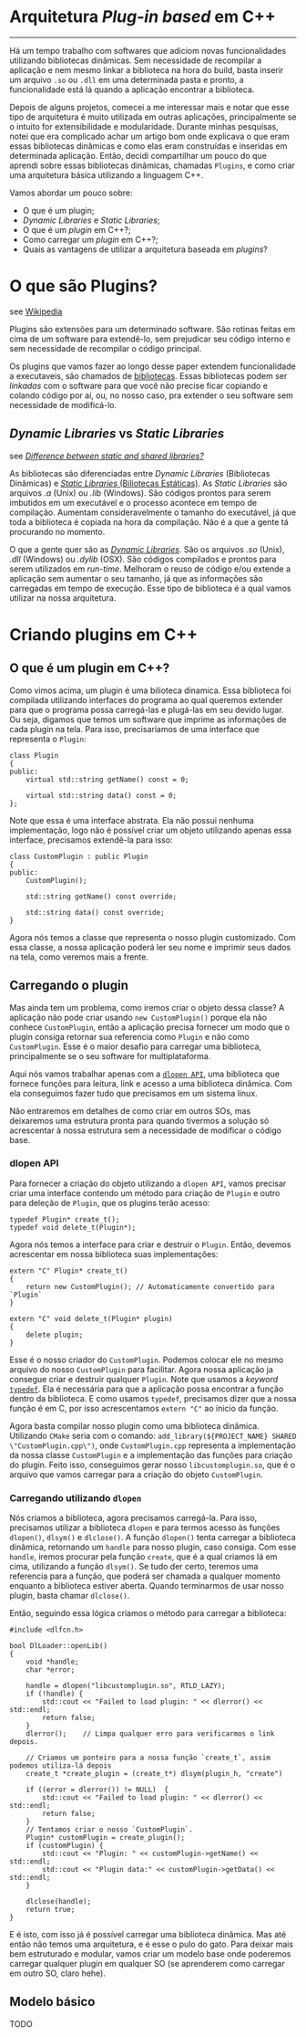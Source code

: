 # Arquitetura *Plug-in based* em C++

----

Há um tempo trabalho com softwares que adiciom novas funcionalidades utilizando bibliotecas dinâmicas. Sem necessidade de recompilar a aplicação e nem mesmo linkar a biblioteca na hora do build, basta inserir um arquivo `.so` ou `.dll` em uma determinada pasta e pronto, a funcionalidade está lá quando a aplicação encontrar a biblioteca.

Depois de alguns projetos, comecei a me interessar mais e notar que esse tipo de arquitetura é muito utilizada em outras aplicações, principalmente se o intuito for extensibilidade e modularidade. Durante minhas pesquisas, notei que era complicado achar um artigo bom onde explicava o que eram essas bibliotecas dinâmicas e como elas eram construídas e inseridas em determinada aplicação. Então, decidi compartilhar um pouco do que aprendi sobre essas bibliotecas dinâmicas, chamadas `Plugins`, e como criar uma arquitetura básica utilizando a linguagem C++.

Vamos abordar um pouco sobre:

* O que é um plugin;
* *Dynamic Libraries* e *Static Libraries*;
* O que é um *plugin* em C++?;
* Como carregar um *plugin* em C++?;
* Quais as vantagens de utilizar a arquitetura baseada em *plugins*?


# O que são Plugins?
see [Wikipedia](https://en.wikipedia.org/wiki/Plug-in_(computing))

Plugins são extensões para um determinado software. São rotinas feitas em cima de um software para extendê-lo, sem prejudicar seu código interno e sem necessidade de recompilar o código principal.

Os plugins que vamos fazer ao longo desse paper extendem funcionalidade a executaveis, são chamados de [bibliotecas](https://pt.wikipedia.org/wiki/Biblioteca_(computa%C3%A7%C3%A3o)). Essas bibliotecas podem ser *linkadas* com o software para que você não precise ficar copiando e colando código por aí, ou, no nosso caso, pra extender o seu software sem necessidade de modificá-lo.


## *Dynamic Libraries* vs *Static Libraries*
see [*Difference between static and shared libraries?*](https://stackoverflow.com/questions/2649334/difference-between-static-and-shared-libraries)

As bibliotecas são diferenciadas entre *Dynamic Libraries* (Bibliotecas Dinâmicas) e [*Static Libraries* (Biliotecas Estáticas)](https://en.wikipedia.org/wiki/Static_library). As *Static Libraries* são arquivos *.a* (Unix) ou *.lib* (Windows). São códigos prontos para serem imbutidos em um executável e o processo acontece em tempo de compilação. Aumentam consideravelmente o tamanho do executável, já que toda a biblioteca é copiada na hora da compilação. Não é a que a gente tá procurando no momento.

O que a gente quer são as [*Dynamic Libraries*](https://en.wikipedia.org/wiki/Library_(computing)#Shared_libraries). São os arquivos *.so* (Unix), *.dll* (Windows) ou *.dylib* (OSX). São códigos compilados e prontos para serem utilizados em *run-time*. Melhoram o reuso de código e/ou extende a aplicação sem aumentar o seu tamanho, já que as informações são carregadas em tempo de execução. Esse tipo de biblioteca é a qual vamos utilizar na nossa arquitetura.

# Criando plugins em C++
## O que é um plugin em C++?

Como vimos acima, um plugin é uma bilioteca dinamica. Essa biblioteca foi compilada utilizando interfaces do programa ao qual queremos extender para que o programa possa carregá-las e plugá-las em seu devido lugar. Ou seja, digamos que temos um software que imprime as informações de cada plugin na tela. Para isso, precisaríamos de uma interface que representa o `Plugin`:

```
class Plugin
{
public:
    virtual std::string getName() const = 0;

    virtual std::string data() const = 0;
};
```

Note que essa é uma interface abstrata. Ela não possui nenhuma implementação, logo não é possível criar um objeto utilizando apenas essa interface, precisamos extendê-la para isso:

```
class CustomPlugin : public Plugin
{
public:
    CustomPlugin();

    std::string getName() const override;

    std::string data() const override;
}
```

Agora nós temos a classe que representa o nosso plugin customizado. Com essa classe, a nossa aplicação poderá ler seu nome e imprimir seus dados na tela, como veremos mais a frente.

## Carregando o plugin

Mas ainda tem um problema, como iremos criar o objeto dessa classe? A aplicação não pode criar usando `new CustomPlugin()` porque ela não conhece `CustomPlugin`, então a aplicação precisa fornecer um modo que o plugin consiga retornar sua referencia como `Plugin` e não como `CustomPlugin`. Esse é o maior desafio para carregar uma biblioteca, principalmente se o seu software for multiplataforma. 

Aqui nós vamos trabalhar apenas com a [`dlopen API`](http://www.tldp.org/HOWTO/html_single/C++-dlopen/), uma biblioteca que fornece funções para leitura, link e acesso a uma biblioteca dinâmica. Com ela conseguimos fazer tudo que precisamos em um sistema linux.

Não entraremos em detalhes de como criar em outros SOs, mas deixaremos uma estrutura pronta para quando tivermos a solução só acrescentar à nossa estrutura sem a necessidade de modificar o código base.


### dlopen API

Para fornecer a criação do objeto utilizando a `dlopen API`, vamos precisar criar uma interface contendo um método para criação de `Plugin` e outro para deleção de `Plugin`, que os plugins terão acesso:

```
typedef Plugin* create_t();
typedef void delete_t(Plugin*);
```

Agora nós temos a interface para criar e destruir o `Plugin`. Então, devemos acrescentar em nossa biblioteca suas implementações:

```
extern "C" Plugin* create_t()
{
    return new CustomPlugin(); // Automaticamente convertido para `Plugin`
}

extern "C" void delete_t(Plugin* plugin)
{
    delete plugin;
}
```

Esse é o nosso criador do `CustomPlugin`. Podemos colocar ele no mesmo arquivo do nosso `CustomPlugin` para facilitar. Agora nossa aplicação ja consegue criar e destruir qualquer `Plugin`.
Note que usamos a *keyword* [`typedef`](http://en.cppreference.com/w/c/language/typedef). Ela é necessária para que a aplicação possa encontrar a função dentro da biblioteca. E como usamos `typedef`, precisamos dizer que a nossa função é em C, por isso acrescentamos `extern "C"` ao inicio da função.

Agora basta compilar nosso plugin como uma biblioteca dinâmica. Utilizando `CMake` seria com o comando: `add_library(${PROJECT_NAME} SHARED \"CustomPlugin.cpp\")`, onde `CustomPlugin.cpp` representa a implementação da nossa classe `CustomPlugin` e a implementação das funções para criação do plugin. Feito isso, conseguimos gerar nosso `libcustomplugin.so`, que é o arquivo que vamos carregar para a criação do objeto `CustomPlugin`.

### Carregando utilizando `dlopen`

Nós criamos a biblioteca, agora precisamos carregá-la. Para isso, precisamos utilizar a biblioteca `dlopen` e para termos acesso às funções `dlopen()`, `dlsym()` e `dlclose()`. A função `dlopen()` tenta carregar a biblioteca dinâmica, retornando um `handle` para nosso plugin, caso consiga. Com esse `handle`, iremos procurar pela função `create`, que é a qual criamos lá em cima, utilizando a função `dlsym()`. Se tudo der certo, teremos uma referencia para a função, que poderá ser chamada a qualquer momento enquanto a biblioteca estiver aberta. Quando terminarmos de usar nosso plugin, basta chamar `dlclose()`.

Então, seguindo essa lógica criamos o método para carregar a biblioteca:

```
#include <dlfcn.h>

bool DlLoader::openLib()
{
    void *handle;
    char *error;

    handle = dlopen("libcustomplugin.so", RTLD_LAZY);
    if (!handle) {
        std::cout << "Failed to load plugin: " << dlerror() << std::endl;
        return false;
    }
    dlerror();    // Limpa qualquer erro para verificarmos o link depois.

    // Criamos um ponteiro para a nossa função `create_t`, assim podemos utiliza-lá depois
    create_t *create_plugin = (create_t*) dlsym(plugin_h, "create")

    if ((error = dlerror()) != NULL)  {
        std::cout << "Failed to load plugin: " << dlerror() << std::endl;
        return false;
    }
    // Tentamos criar o nosso `CustomPlugin`.
    Plugin* customPlugin = create_plugin();
    if (customPlugin) {
        std::cout << "Plugin: " << customPlugin->getName() << std::endl;
        std::cout << "Plugin data:" << customPlugin->getData() << std::endl;
    }
        
    dlclose(handle);
    return true;
}
```

E é isto, com isso já é possível carregar uma biblioteca dinâmica. Mas até então não temos uma arquitetura, e é esse o pulo do gato. Para deixar mais bem estruturado e modular, vamos criar um modelo base onde poderemos carregar qualquer plugin em qualquer SO (se aprenderem como carregar em outro SO, claro hehe).

## Modelo básico

TODO
